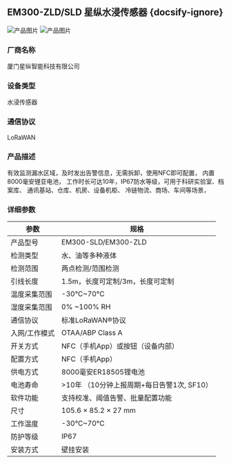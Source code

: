 ## EM300-ZLD/SLD 星纵水浸传感器  {docsify-ignore} 

![产品图片](https://www.milesight.cn/wp-content/uploads/2021/08/em300-sld-product.png)
![产品图片](https://www.milesight.cn/wp-content/uploads/2021/08/em300-zld-product.png)

### 厂商名称
厦门星纵智能科技有限公司

### 设备类型
水浸传感器

### 通信协议
LoRaWAN

### 产品描述

有效监测漏水区域，及时发出告警信息，无需拆卸，使用NFC即可配置，
内置8000毫安锂亚电池，
工作时长可达10年，IP67防水等级，可用于科研实验室、档案库、
通讯基站、仓库、机房、设备机柜、
冷链物流、商场、车间等场景，

### 详细参数

|参数|规格|
|-|-|
|产品型号|EM300-SLD/EM300-ZLD|
|检测类型|水、油等多种液体|
|检测范围|两点检测/范围检测|
|引线长度|1.5m，长度可定制/3m，长度可定制|
|温度采集范围|-30°C~70°C|
|湿度采集范围|0% ~100% RH|
|通信协议|标准LoRaWAN®协议|
|入网/工作模式|OTAA/ABP Class A|
|开关方式|NFC（手机App）或按钮（设备内部）|
|配置方式|NFC（手机App）|
|供电方式|8000毫安ER18505锂电池|
|电池寿命|>10年 （10分钟上报周期+每日告警1次, SF10）|
|软件功能|支持校准、阈值告警、批量配置功能|
|尺寸|105.6 × 85.2 × 27 mm|
|工作温度|-30°C~70°C|
|防护等级|IP67|
|安装方式|壁挂安装|





